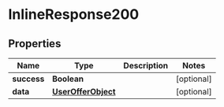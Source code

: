 # InlineResponse200

## Properties
Name | Type | Description | Notes
------------ | ------------- | ------------- | -------------
**success** | **Boolean** |  |  [optional]
**data** | [**UserOfferObject**](UserOfferObject.md) |  |  [optional]
